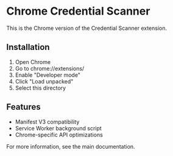 # Chrome Credential Scanner

This is the Chrome version of the Credential Scanner extension.

## Installation
1. Open Chrome
2. Go to chrome://extensions/
3. Enable "Developer mode"
4. Click "Load unpacked"
5. Select this directory

## Features
- Manifest V3 compatibility
- Service Worker background script
- Chrome-specific API optimizations

For more information, see the main documentation.
